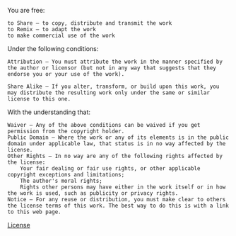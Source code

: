 You are free:

    to Share — to copy, distribute and transmit the work
    to Remix — to adapt the work
    to make commercial use of the work

Under the following conditions:

    Attribution — You must attribute the work in the manner specified by the author or licensor (but not in any way that suggests that they endorse you or your use of the work).

    Share Alike — If you alter, transform, or build upon this work, you may distribute the resulting work only under the same or similar license to this one.

With the understanding that:

    Waiver — Any of the above conditions can be waived if you get permission from the copyright holder.
    Public Domain — Where the work or any of its elements is in the public domain under applicable law, that status is in no way affected by the license.
    Other Rights — In no way are any of the following rights affected by the license:
        Your fair dealing or fair use rights, or other applicable copyright exceptions and limitations;
        The author's moral rights;
        Rights other persons may have either in the work itself or in how the work is used, such as publicity or privacy rights.
    Notice — For any reuse or distribution, you must make clear to others the license terms of this work. The best way to do this is with a link to this web page.

[License](http://creativecommons.org/licenses/by-sa/3.0/)
